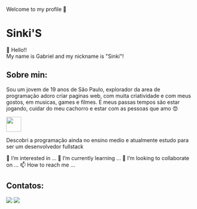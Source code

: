 Welcome to my profile 🤟

# **Sinki'S**
👋 Hello!! <br> My name is Gabriel and my nickname is "Sinki"!

## Sobre min:
Sou um jovem de 19 anos de São Paulo, explorador da area de programação adoro criar paginas web, com muita criatividade e com meus gostos, em musicas, games e filmes. E meus passas tempos são estar jogando, cuidar do meu cachorro e estar com as pessoas que amo :heart_eyes:

<img loading="lazy" src="[https://cdn.jsdelivr.net/gh/devicons/devicon/icons/git/git-original.svg](https://tenor.com/pt-PT/view/dj-doggy-dog-doggy-gif-841797459837238315)" width="40" height="40"/>

Descobri a programação ainda no ensino medio e atualmente estudo para ser um desenvolvedor fullstack  

👀 I’m interested in ...
🌱 I’m currently learning ...
💞️ I’m looking to collaborate on ...
📫 How to reach me ...

## Contatos:

<div>
<a href = "https://github.com/Sinki27/Sinki27/blob/main/bar120bosa@gmail.com"><img loading="lazy" src="https://img.shields.io/badge/Gmail-D14836?style=for-the-badge&logo=gmail&logoColor=white" target="_blank"></a>
<a href="https://www.linkedin.com/in/gabriel-guilherme-70101b246" target="_blank"><img loading="lazy" src="https://img.shields.io/badge/-LinkedIn-%230077B5?style=for-the-badge&logo=linkedin&logoColor=white" target="_blank"></a>   
</div>

<!---
--->
